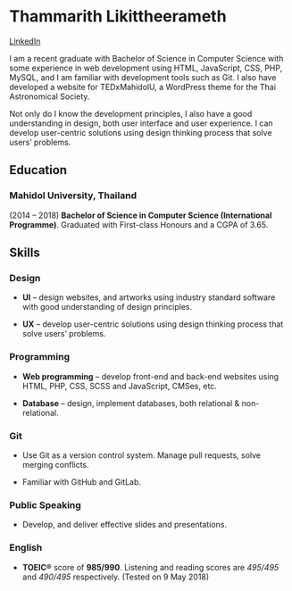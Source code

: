 # Thammarith Likittheerameth

[LinkedIn](https://linkedin.com/in/Thammarith)

I am a recent graduate with Bachelor of Science in Computer Science with some experience in web development using HTML, JavaScript, CSS, PHP, MySQL, and I am familiar with development tools such as Git. I also have developed a website for TEDxMahidolU, a WordPress theme for the Thai Astronomical Society.

Not only do I know the development principles, I also have a good understanding in design, both user interface and user experience. I can develop user-centric solutions using design thinking process that solve users’ problems.

## Education

### **Mahidol University**, Thailand 

(2014 – 2018) **Bachelor of Science in Computer Science (International Programme)**. Graduated with First-class Honours and a CGPA of 3.65.

## Skills

### **Design**

* **UI** – design websites, and artworks using industry standard software with good understanding of design principles.

* **UX** – develop user-centric solutions using design thinking process that solve users’ problems.

### **Programming**

* **Web programming** – develop front-end and back-end websites using HTML, PHP, CSS, SCSS and JavaScript, CMSes, etc.

* **Database** – design, implement databases, both relational & non-relational.

### **Git**

* Use Git as a version control system. Manage pull requests, solve merging conflicts.

* Familiar with GitHub and GitLab.

### **Public Speaking**

* Develop, and deliver effective slides and presentations.

### **English**

* **TOEIC®** score of **985/990**. Listening and reading scores are *495/495* and *490/495* respectively. (Tested on 9 May 2018)